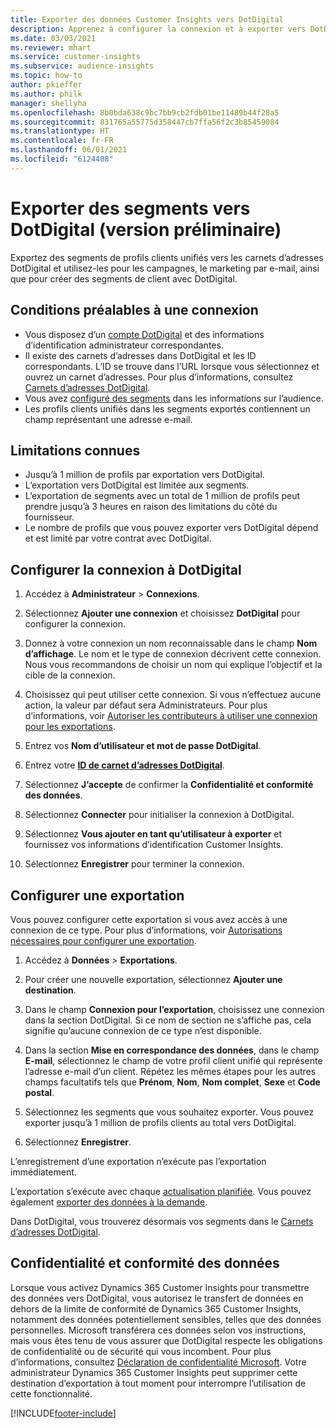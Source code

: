 ```yaml
---
title: Exporter des données Customer Insights vers DotDigital
description: Apprenez à configurer la connexion et à exporter vers DotDigital.
ms.date: 03/03/2021
ms.reviewer: mhart
ms.service: customer-insights
ms.subservice: audience-insights
ms.topic: how-to
author: pkieffer
ms.author: philk
manager: shellyha
ms.openlocfilehash: 8b0bda638c9bc7bb9cb2fdb01be11489b44f28a5
ms.sourcegitcommit: 831765a55775d358447cb7ffa56f2c3b85459084
ms.translationtype: HT
ms.contentlocale: fr-FR
ms.lasthandoff: 06/01/2021
ms.locfileid: "6124408"
---
```

# <a name="export-segments-to-dotdigital-preview"></a>Exporter des segments vers DotDigital (version préliminaire)

Exportez des segments de profils clients unifiés vers les carnets d’adresses DotDigital et utilisez-les pour les campagnes, le marketing par e-mail, ainsi que pour créer des segments de client avec DotDigital. 

## <a name="prerequisites-for-a-connection"></a>Conditions préalables à une connexion

-   Vous disposez d’un [compte DotDigital](https://dotdigital.com/) et des informations d’identification administrateur correspondantes.
-   Il existe des carnets d’adresses dans DotDigital et les ID correspondants. L’ID se trouve dans l’URL lorsque vous sélectionnez et ouvrez un carnet d’adresses. Pour plus d’informations, consultez [Carnets d’adresses DotDigital](https://support.dotdigital.com/hc/articles/212211968-Creating-an-address-book).
-   Vous avez [configuré des segments](segments.md) dans les informations sur l’audience.
-   Les profils clients unifiés dans les segments exportés contiennent un champ représentant une adresse e-mail.

## <a name="known-limitations"></a>Limitations connues

- Jusqu’à 1 million de profils par exportation vers DotDigital.
- L’exportation vers DotDigital est limitée aux segments.
- L’exportation de segments avec un total de 1 million de profils peut prendre jusqu’à 3 heures en raison des limitations du côté du fournisseur. 
- Le nombre de profils que vous pouvez exporter vers DotDigital dépend et est limité par votre contrat avec DotDigital.

## <a name="set-up-connection-to-dotdigital"></a>Configurer la connexion à DotDigital

1. Accédez à **Administrateur** > **Connexions**.

1. Sélectionnez **Ajouter une connexion** et choisissez **DotDigital** pour configurer la connexion.

1. Donnez à votre connexion un nom reconnaissable dans le champ **Nom d’affichage**. Le nom et le type de connexion décrivent cette connexion. Nous vous recommandons de choisir un nom qui explique l’objectif et la cible de la connexion.

1. Choisissez qui peut utiliser cette connexion. Si vous n’effectuez aucune action, la valeur par défaut sera Administrateurs. Pour plus d’informations, voir [Autoriser les contributeurs à utiliser une connexion pour les exportations](connections.md#allow-contributors-to-use-a-connection-for-exports).

1. Entrez vos **Nom d’utilisateur et mot de passe DotDigital**.

1. Entrez votre **[ID de carnet d’adresses DotDigital](https://support.dotdigital.com/hc/articles/212211968-Creating-an-address-book)**.

1. Sélectionnez **J’accepte** de confirmer la **Confidentialité et conformité des données**.

1. Sélectionnez **Connecter** pour initialiser la connexion à DotDigital.

1. Sélectionnez **Vous ajouter en tant qu’utilisateur à exporter** et fournissez vos informations d’identification Customer Insights.

1. Sélectionnez **Enregistrer** pour terminer la connexion. 

## <a name="configure-an-export"></a>Configurer une exportation

Vous pouvez configurer cette exportation si vous avez accès à une connexion de ce type. Pour plus d’informations, voir [Autorisations nécessaires pour configurer une exportation](export-destinations.md#set-up-a-new-export).

1. Accédez à **Données** > **Exportations**.

1. Pour créer une nouvelle exportation, sélectionnez **Ajouter une destination**.

1. Dans le champ **Connexion pour l’exportation**, choisissez une connexion dans la section DotDigital. Si ce nom de section ne s’affiche pas, cela signifie qu’aucune connexion de ce type n’est disponible.


1. Dans la section **Mise en correspondance des données**, dans le champ **E-mail**, sélectionnez le champ de votre profil client unifié qui représente l’adresse e-mail d’un client. Répétez les mêmes étapes pour les autres champs facultatifs tels que **Prénom**, **Nom**, **Nom complet**, **Sexe** et **Code postal**.

1. Sélectionnez les segments que vous souhaitez exporter. Vous pouvez exporter jusqu’à 1 million de profils clients au total vers DotDigital.

1. Sélectionnez **Enregistrer**.

L’enregistrement d’une exportation n’exécute pas l’exportation immédiatement.

L’exportation s’exécute avec chaque [actualisation planifiée](system.md#schedule-tab). Vous pouvez également [exporter des données à la demande](export-destinations.md#run-exports-on-demand). 
 
Dans DotDigital, vous trouverez désormais vos segments dans le [Carnets d’adresses DotDigital](https://support.dotdigital.com/hc/articles/212211968-Creating-an-address-book).


## <a name="data-privacy-and-compliance"></a>Confidentialité et conformité des données

Lorsque vous activez Dynamics 365 Customer Insights pour transmettre des données vers DotDigital, vous autorisez le transfert de données en dehors de la limite de conformité de Dynamics 365 Customer Insights, notamment des données potentiellement sensibles, telles que des données personnelles. Microsoft transférera ces données selon vos instructions, mais vous êtes tenu de vous assurer que DotDigital respecte les obligations de confidentialité ou de sécurité qui vous incombent. Pour plus d’informations, consultez [Déclaration de confidentialité Microsoft](https://go.microsoft.com/fwlink/?linkid=396732).
Votre administrateur Dynamics 365 Customer Insights peut supprimer cette destination d’exportation à tout moment pour interrompre l’utilisation de cette fonctionnalité.


[!INCLUDE[footer-include](../includes/footer-banner.md)]

